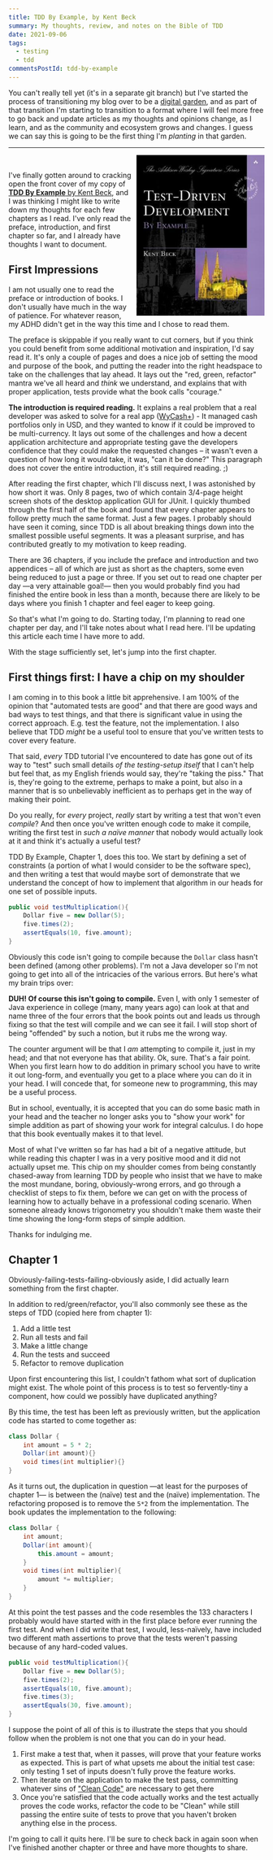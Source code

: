 ```yaml
---
title: TDD By Example, by Kent Beck
summary: My thoughts, review, and notes on the Bible of TDD
date: 2021-09-06
tags:
  - testing
  - tdd
commentsPostId: tdd-by-example
---
```


You can't really tell yet (it's in a separate git branch) but I've started the process of transitioning my blog over to be a [digital garden][jhdg], and as part of that transition I'm starting to transition to a format where I will feel more free to go back and update articles as my thoughts and opinions change, as I learn, and as the community and ecosystem grows and changes. I guess we can say this is going to be the first thing I'm _planting_ in that garden.

---

<a href="https://www.amazon.com/Test-Driven-Development-Kent-Beck/dp/0321146530?crid=1D8X147Q3MS5G&dchild=1&keywords=tdd+by+example&qid=1623418032&sprefix=tdd+by+example%2Caps%2C136&sr=8-3&linkCode=li3&tag=tuttl-20&linkId=f4d8afaabf721a86be63f5b8d30c708a&language=en_US&ref_=as_li_ss_il" target="_blank"><img border="0" src="/img/2021/tdd-by-example-cover.jpg" style="float:right; max-width: 50%; margin-left: 10px;" /></a><img src="https://ir-na.amazon-adsystem.com/e/ir?t=tuttl-20&language=en_US&l=li3&o=1&a=0321146530" width="1" height="1" border="0" alt="" style="border:none !important; margin:0px !important;" />

I've finally gotten around to cracking open the front cover of my copy of [**TDD By Example** by Kent Beck][buy], and I was thinking I might like to write down my thoughts for each few chapters as I read. I've only read the preface, introduction, and first chapter so far, and I already have thoughts I want to document.

## First Impressions

I am not usually one to read the preface or introduction of books. I don't usually have much in the way of patience. For whatever reason, my ADHD didn't get in the way this time and I chose to read them.

The preface is skippable if you really want to cut corners, but if you think you could benefit from some additional motivation and inspiration, I'd say read it. It's only a couple of pages and does a nice job of setting the mood and purpose of the book, and putting the reader into the right headspace to take on the challenges that lay ahead. It lays out the "red, green, refactor" mantra we've all heard and _think_ we understand, and explains that with proper application, tests provide what the book calls "courage."

**The introduction is required reading.** It explains a real problem that a real developer was asked to solve for a real app ([WyCash+][wycash]) - It managed cash portfolios only in USD, and they wanted to know if it could be improved to be multi-currency. It lays out some of the challenges and how a decent application architecture and appropriate testing gave the developers confidence that they could make the requested changes &ndash; it wasn't even a question of how long it would take, it was, "can it be done?" This paragraph does not cover the entire introduction, it's still required reading. ;)

After reading the first chapter, which I'll discuss next, I was astonished by how short it was. Only 8 pages, two of which contain 3/4-page height screen shots of the desktop application GUI for JUnit. I quickly thumbed through the first half of the book and found that every chapter appears to follow pretty much the same format. Just a few pages. I probably should have seen it coming, since TDD is all about breaking things down into the smallest possible useful segments. It was a pleasant surprise, and has contributed greatly to my motivation to keep reading.

There are 36 chapters, if you include the preface and introduction and two appendices &ndash; all of which are just as short as the chapters, some even being reduced to just a page or three. If you set out to read one chapter per day &mdash;a very attainable goal!&mdash; then you would probably find you had finished the entire book in less than a month, because there are likely to be days where you finish 1 chapter and feel eager to keep going.

So that's what I'm going to do. Starting today, I'm planning to read one chapter per day, and I'll take notes about what I read here. I'll be updating this article each time I have more to add.

With the stage sufficiently set, let's jump into the first chapter.

## First things first: I have a chip on my shoulder

I am coming in to this book a little bit apprehensive. I am 100% of the opinion that "automated tests are good" and that there are good ways and bad ways to test things, and that there is significant value in using the correct approach. E.g. test the feature, not the implementation. I also believe that TDD _might_ be a useful tool to ensure that you've written tests to cover every feature.

That said, _every_ TDD tutorial I've encountered to date has gone out of its way to "test" such small details _of the testing-setup itself_ that I can't help but feel that, as my English friends would say, they're "taking the piss." That is, they're going to the extreme, perhaps to make a point, but also in a manner that is so unbelievably inefficient as to perhaps get in the way of making their point.

Do you really, for _every_ project, _really_ start by writing a test that won't even _compile_? And then once you've written enough code to make it compile, writing the first test in _such a naïve manner_ that nobody would actually look at it and think it's actually a useful test?

TDD By Example, Chapter 1, does this too. We start by defining a set of constraints (a portion of what I would consider to be the software spec), and then writing a test that would maybe sort of demonstrate that we understand the concept of how to implement that algorithm in our heads for one set of possible inputs.

```java
public void testMultiplication(){
	Dollar five = new Dollar(5);
	five.times(2);
	assertEquals(10, five.amount);
}
```

Obviously this code isn't going to compile because the `Dollar` class hasn't been defined (among other problems). I'm not a Java developer so I'm not going to get into all of the intricacies of the various errors. But here's what my brain trips over:

**DUH! Of course this isn't going to compile.** Even I, with only 1 semester of Java experience in college (many, many years ago) can look at that and name three of the four errors that the book points out and leads us through fixing so that the test will compile and we can see it fail. I will stop short of being "offended" by such a notion, but it rubs me the wrong way.

The counter argument will be that I _am_ attempting to compile it, just in my head; and that not everyone has that ability. Ok, sure. That's a fair point. When you first learn how to do addition in primary school you have to write it out long-form, and eventually you get to a place where you can do it in your head. I will concede that, for someone new to programming, this may be a useful process.

But in school, eventually, it is accepted that you can do some basic math in your head and the teacher no longer asks you to "show your work" for simple addition as part of showing your work for integral calculus. I do hope that this book eventually makes it to that level.

Most of what I've written so far has had a bit of a negative attitude, but while reading this chapter I was in a very positive mood and it did not actually upset me. This chip on my shoulder comes from being constantly chased-away from learning TDD by people who insist that we have to make the most mundane, boring, obviously-wrong errors, and go through a checklist of steps to fix them, before we can get on with the process of learning how to actually behave in a professional coding scenario. When someone already knows trigonometry you shouldn't make them waste their time showing the long-form steps of simple addition.

Thanks for indulging me.

## Chapter 1

Obviously-failing-tests-failing-obviously aside, I did actually learn something from the first chapter.

In addition to red/green/refactor, you'll also commonly see these as the steps of TDD (copied here from chapter 1):

1. Add a little test
1. Run all tests and fail
1. Make a little change
1. Run the tests and succeed
1. Refactor to remove duplication

Upon first encountering this list, I couldn't fathom what sort of duplication might exist. The whole point of this process is to test so fervently-tiny a component, how could we possibly have duplicated anything?

By this time, the test has been left as previously written, but the application code has started to come together as:

```java
class Dollar {
	int amount = 5 * 2;
	Dollar(int amount){}
	void times(int multiplier){}
}
```

As it turns out, the duplication in question &mdash;at least for the purposes of chapter 1&mdash; is between the (naïve) test and the (naïve) implementation. The refactoring proposed is to remove the `5*2` from the implementation. The book updates the implementation to the following:

```java
class Dollar {
	int amount;
	Dollar(int amount){
		this.amount = amount;
	}
	void times(int multiplier){
		amount *= multiplier;
	}
}
```

At this point the test passes and the code resembles the 133 characters I probably would have started with in the first place before ever running the first test. And when I did write that test, I would, less-naïvely, have included two different math assertions to prove that the tests weren't passing because of any hard-coded values.

```java
public void testMultiplication(){
	Dollar five = new Dollar(5);
	five.times(2);
	assertEquals(10, five.amount);
	five.times(3);
	assertEquals(30, five.amount);
}
```

I suppose the point of all of this is to illustrate the steps that you should follow when the problem is not one that you can do in your head.

1. First make a test that, when it passes, will prove that your feature works as expected. This is part of what upsets me about the initial test case: only testing 1 set of inputs doesn't fully prove the feature works.
1. Then iterate on the application to make the test pass, committing whatever sins of ["Clean Code"][cleancode] are necessary to get there
1. Once you're satisfied that the code actually works and the test actually proves the code works, refactor the code to be "Clean" while still passing the entire suite of tests to prove that you haven't broken anything else in the process.

I'm going to call it quits here. I'll be sure to check back in again soon when I've finished another chapter or three and have more thoughts to share.

[buy]: https://amzn.to/35hV6X3
[jhdg]: https://joelhooks.com/digital-garden
[wycash]: http://c2.com/doc/oopsla92.html
[cleancode]: https://workingcode.dev/episodes/022-book-club-1-clean-code-by-uncle-bob-martin-pt1/
